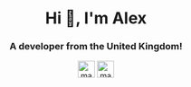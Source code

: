 <h1 align="center">Hi 👋, I'm Alex</h1>
<h3 align="center">A developer from the United Kingdom!</h3>

<p align="center">
<a href="https://linkedin.com/in/mauzey" target="blank"><img align="center" src="https://cdn.jsdelivr.net/npm/simple-icons@3.0.1/icons/linkedin.svg" alt="mauzey" height="30" width="30" /></a>
<a href="https://kaggle.com/mauzey" target="blank"><img align="center" src="https://cdn.jsdelivr.net/npm/simple-icons@3.0.1/icons/kaggle.svg" alt="mauzey" height="30" width="30" /></a>
</p>

